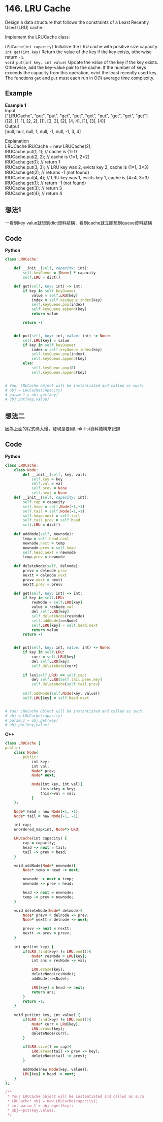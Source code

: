 # 146. LRU Cache
Design a data structure that follows the constraints of a Least Recently Used (LRU) cache.  

Implement the LRUCache class:  

`LRUCache(int capacity)` Initialize the LRU cache with positive size capacity.  
`int get(int key)` Return the value of the key if the key exists, otherwise return `-1`.  
`void put(int key, int value)` Update the value of the key if the key exists. Otherwise, add the key-value pair to the cache. If the number of keys exceeds the capacity from this operation, evict the least recently used key.  
The functions `get` and `put` must each run in O(1) average time complexity.  

 
## Example
**Example 1**  
Input  
["LRUCache", "put", "put", "get", "put", "get", "put", "get", "get", "get"]  
[[2], [1, 1], [2, 2], [1], [3, 3], [2], [4, 4], [1], [3], [4]]  
Output  
[null, null, null, 1, null, -1, null, -1, 3, 4]   
 
Explanation  
LRUCache lRUCache = new LRUCache(2);  
lRUCache.put(1, 1); // cache is {1=1}  
lRUCache.put(2, 2); // cache is {1=1, 2=2}  
lRUCache.get(1);    // return 1  
lRUCache.put(3, 3); // LRU key was 2, evicts key 2, cache is {1=1, 3=3}  
lRUCache.get(2);    // returns -1 (not found)  
lRUCache.put(4, 4); // LRU key was 1, evicts key 1, cache is {4=4, 3=3}  
lRUCache.get(1);    // return -1 (not found)  
lRUCache.get(3);    // return 3  
lRUCache.get(4);    // return 4  

## 想法1
一看到key value就想到dict資料結構，看到cache就立即想到queue資料結構  

## Code
**Python**
```ruby
class LRUCache:

    def __init__(self, capacity: int):
        self.keyQueue = [None] * capacity
        self.LRU = dict()

    def get(self, key: int) -> int:
        if key in self.keyQueue:
            value = self.LRU[key]
            index = self.keyQueue.index(key)
            self.keyQueue.pop(index)
            self.keyQueue.append(key)
            return value

        return -1


    def put(self, key: int, value: int) -> None:
        self.LRU[key] = value
        if key in self.keyQueue:
            index = self.keyQueue.index(key)
            self.keyQueue.pop(index)
            self.keyQueue.append(key)
        else:
            self.keyQueue.pop(0)
            self.keyQueue.append(key)


# Your LRUCache object will be instantiated and called as such:
# obj = LRUCache(capacity)
# param_1 = obj.get(key)
# obj.put(key,value)
```

## 想法二
因為上面的程式碼太慢，發現是要用Link-list資料結構來記錄

## Code
**Python**
```ruby
class LRUCache:
    class Node:
        def __init__(self, key, val):
            self.key = key
            self.val = val
            self.prev = None
            self.next = None
    def __init__(self, capacity: int):
        self.cap = capacity
        self.head = self.Node(-1,-1)
        self.tail = self.Node(-1,-1)
        self.head.next = self.tail
        self.tail.prev = self.head
        self.LRU = dict()
    
    def addNode(self, newnode):
        temp = self.head.next
        newnode.next = temp
        newnode.prev = self.head
        self.head.next = newnode
        temp.prev = newnode
    
    def deleteNode(self, delnode):
        prevv = delnode.prev
        nextt = delnode.next
        prevv.next = nextt
        nextt.prev = prevv

    def get(self, key: int) -> int:
        if key in self.LRU:
            resNode = self.LRU[key]
            value = resNode.val
            del self.LRU[key]
            self.deleteNode(resNode)
            self.addNode(resNode)
            self.LRU[key] = self.head.next
            return value
        return -1


    def put(self, key: int, value: int) -> None:
        if key in self.LRU:
            curr = self.LRU[key]
            del self.LRU[key]
            self.deleteNode(curr)
        
        if len(self.LRU) == self.cap:
            del self.LRU[self.tail.prev.key]
            self.deleteNode(self.tail.prev)
        
        self.addNode(self.Node(key, value))
        self.LRU[key] = self.head.next


# Your LRUCache object will be instantiated and called as such:
# obj = LRUCache(capacity)
# param_1 = obj.get(key)
# obj.put(key,value)
```
**C++**
```ruby
class LRUCache {
public:
    class Node{
        public: 
            int key;
            int val;
            Node* prev;
            Node* next;

            Node(int key, int val){
                this->key = key;
                this->val = val;
            }
    };

    Node* head = new Node(-1, -1);
    Node* tail = new Node(-1, -1);

    int cap;
    unordered_map<int, Node*> LRU;

    LRUCache(int capacity) {
        cap = capacity;
        head -> next = tail;
        tail -> prev = head;
    }

    void addNode(Node* newnode){
        Node* temp = head -> next;

        newnode -> next = temp;
        newnode -> prev = head;

        head -> next = newnode;
        temp -> prev = newnode;
    }

    void deleteNode(Node* delnode){
        Node* prevv = delnode -> prev;
        Node* nextt = delnode -> next;

        prevv -> next = nextt;
        nextt -> prev = prevv;
    }
    
    int get(int key) {
        if(LRU.find(key) != LRU.end()){
            Node* resNode = LRU[key];
            int ans = resNode -> val;

            LRU.erase(key);
            deleteNode(resNode);
            addNode(resNode);

            LRU[key] = head -> next;
            return ans;
        }
        return -1;
    }
    
    void put(int key, int value) {
        if(LRU.find(key) != LRU.end()){
            Node* curr = LRU[key];
            LRU.erase(key);
            deleteNode(curr);
        }

        if(LRU.size() == cap){
            LRU.erase(tail -> prev -> key);
            deleteNode(tail -> prev);
        }

        addNode(new Node(key, value));
        LRU[key] = head -> next;
    }
};

/**
 * Your LRUCache object will be instantiated and called as such:
 * LRUCache* obj = new LRUCache(capacity);
 * int param_1 = obj->get(key);
 * obj->put(key,value);
 */
```
